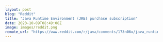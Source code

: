```yaml
---
layout: post
blog: "Reddit"
title: "Java Runtime Environment (JRE) purchase subscription"
date: 2023-10-09T08:49:08Z
image: images/reddit.png
remote_url: "https://www.reddit.com/r/java/comments/173n06x/java_runtime_environment_jre_purchase_subscription/"
---
```

